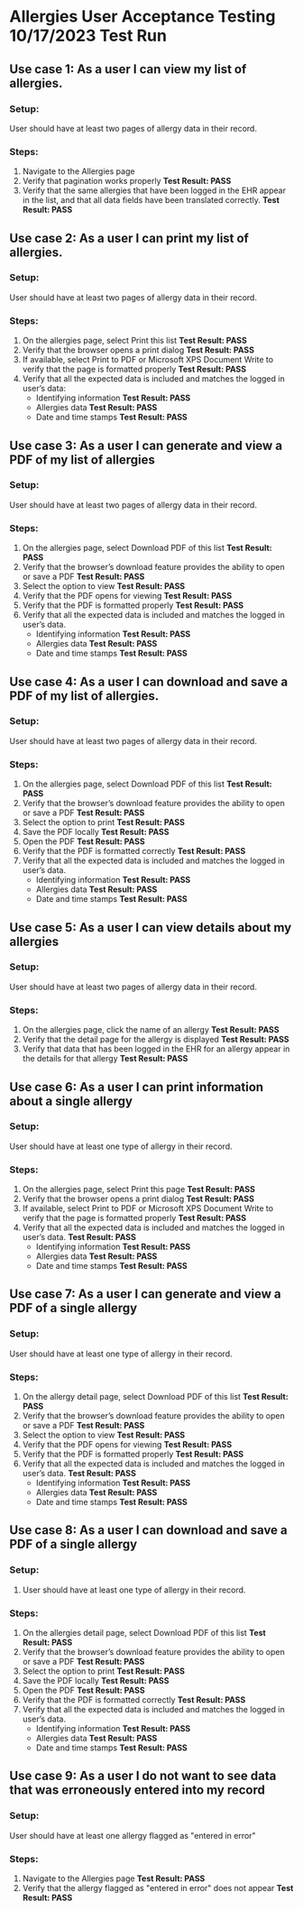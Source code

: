 # Allergies User Acceptance Testing 10/17/2023 Test Run

## Use case 1: As a user I can view my list of allergies.
### Setup:
User should have at least two pages of allergy data in their record.
### Steps:
1. Navigate to the Allergies page
2. Verify that pagination works properly  **Test Result: PASS**
3. Verify that the same allergies that have been logged in the EHR appear in the list, and that all data fields have been translated correctly.   **Test Result: PASS**
﻿
## Use case 2: As a user I can print my list of allergies.
### Setup:
User should have at least two pages of allergy data in their record.
### Steps:
1. On the allergies page, select Print this list   **Test Result: PASS**
2. Verify that the browser opens a print dialog   **Test Result: PASS**
3. If available, select Print to PDF or Microsoft XPS Document Write to verify that the page is formatted properly   **Test Result: PASS**
4. Verify that all the expected data is included and matches the logged in user’s data:
   - Identifying information   **Test Result: PASS**
   - Allergies data   **Test Result: PASS**
   - Date and time stamps   **Test Result: PASS**
﻿
## Use case 3: As a user I can generate and view a PDF of my list of allergies
### Setup:
User should have at least two pages of allergy data in their record.
### Steps:
1. On the allergies page, select Download PDF of this list   **Test Result: PASS**
2. Verify that the browser’s download feature provides the ability to open or save a PDF   **Test Result: PASS**
3. Select the option to view   **Test Result: PASS**
4. Verify that the PDF opens for viewing   **Test Result: PASS**
5. Verify that the PDF is formatted properly   **Test Result: PASS**
6. Verify that all the expected data is included and matches the logged in user’s data.
    - Identifying information   **Test Result: PASS**
   - Allergies data   **Test Result: PASS**
   - Date and time stamps   **Test Result: PASS**
## Use case 4: As a user I can download and save a PDF of my list of allergies.
### Setup:
User should have at least two pages of allergy data in their record.
### Steps:
1. On the allergies page, select Download PDF of this list   **Test Result: PASS**
2. Verify that the browser’s download feature provides the ability to open or save a PDF   **Test Result: PASS**
3. Select the option to print   **Test Result: PASS**
4. Save the PDF locally   **Test Result: PASS**
5. Open the PDF   **Test Result: PASS**
6. Verify that the PDF is formatted correctly   **Test Result: PASS**
7. Verify that all the expected data is included and matches the logged in user’s data.
    - Identifying information   **Test Result: PASS**
   - Allergies data   **Test Result: PASS**
   - Date and time stamps   **Test Result: PASS**
﻿
## Use case 5: As a user I can view details about my allergies
### Setup:
User should have at least two pages of allergy data in their record.
### Steps:
1. On the allergies page, click the name of an allergy   **Test Result: PASS**
2. Verify that the detail page for the allergy is displayed   **Test Result: PASS**
3. Verify that data that has been logged in the EHR for an allergy appear in the details for that allergy   **Test Result: PASS**
﻿
## Use case 6: As a user I can print information about a single allergy
### Setup:
User should have at least one type of allergy in their record.
### Steps:
1. On the allergies page, select Print this page   **Test Result: PASS**
2. Verify that the browser opens a print dialog   **Test Result: PASS**
3. If available, select Print to PDF or Microsoft XPS Document Write to verify that the page is formatted properly   **Test Result: PASS**
4. Verify that all the expected data is included and matches the logged in user’s data.   **Test Result: PASS**
    - Identifying information   **Test Result: PASS**
   - Allergies data   **Test Result: PASS**
   - Date and time stamps   **Test Result: PASS**
﻿
## Use case 7: As a user I can generate and view a PDF of a single allergy
### Setup:
User should have at least one type of allergy in their record.
### Steps:
1. On the allergy detail page, select Download PDF of this list   **Test Result: PASS**
2. Verify that the browser’s download feature provides the ability to open or save a PDF   **Test Result: PASS**
3. Select the option to view   **Test Result: PASS**
4. Verify that the PDF opens for viewing   **Test Result: PASS**
5. Verify that the PDF is formatted properly   **Test Result: PASS**
6. Verify that all the expected data is included and matches the logged in user’s data.   **Test Result: PASS**
    - Identifying information   **Test Result: PASS**
   - Allergies data   **Test Result: PASS**
   - Date and time stamps   **Test Result: PASS**
﻿
## Use case 8: As a user I can download and save a PDF of a single allergy
### Setup:
1. User should have at least one type of allergy in their record.
### Steps:
1. On the allergies detail page, select Download PDF of this list   **Test Result: PASS**
2. Verify that the browser’s download feature provides the ability to open or save a PDF   **Test Result: PASS**
3. Select the option to print   **Test Result: PASS**
4. Save the PDF locally   **Test Result: PASS**
5. Open the PDF   **Test Result: PASS**
6. Verify that the PDF is formatted correctly   **Test Result: PASS**
7. Verify that all the expected data is included and matches the logged in user’s data.
    - Identifying information   **Test Result: PASS**
   - Allergies data   **Test Result: PASS**
   - Date and time stamps   **Test Result: PASS**
﻿
## Use case 9: As a user I do not want to see data that was erroneously entered into my record
### Setup:
User should have at least one allergy flagged as "entered in error"
### Steps:
1. Navigate to the Allergies page   **Test Result: PASS**
2. Verify that the allergy flagged as "entered in error" does not appear    **Test Result: PASS**
